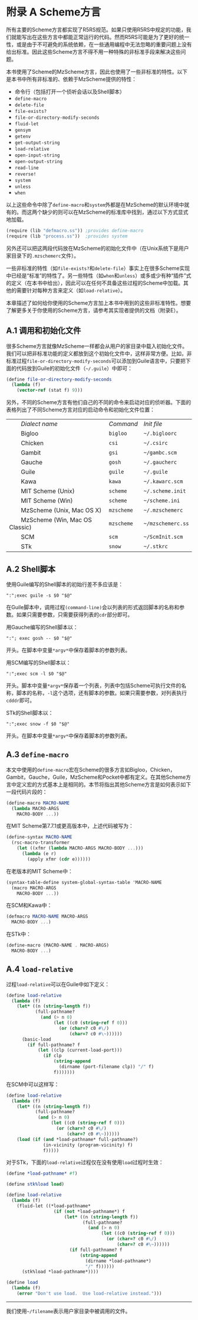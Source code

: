 附录 A Scheme方言
====================

所有主要的Scheme方言都实现了R5RS规范。如果只使用R5RS中规定的功能，我们就能写出在这些方言中都能正常运行的代码。然而R5RS可能是为了更好的统一性，或是由于不可避免的系统依赖，在一些通用编程中无法忽略的重要问题上没有给出标准。因此这些Scheme方言不得不用一种特殊的非标准手段来解决这些问题。

本书使用了Scheme的MzScheme方言，因此也使用了一些非标准的特性。以下是本书中所有非标准的、依赖于MzScheme提供的特性：

- 命令行（包括打开一个侦听会话以及Shell脚本）
- `define-macro`
- `delete-file`
- `file-exists?`
- `file‑or‑directory‑modify‑seconds`
- `fluid‑let`
- `gensym`
- `getenv`
- `get‑output‑string`
- `load‑relative`
- `open‑input‑string`
- `open‑output‑string`
- `read‑line`
- `reverse!`
- `system`
- `unless`
- `when`

以上这些命令中除了`define-macro`和`system`外都是在MzScheme的默认环境中就有的。而这两个缺少的则可以在MzScheme的标准库中找到，通过以下方式显式地加载。

```scheme
(require (lib "defmacro.ss")) ;provides define-macro
(require (lib "process.ss"))  ;provides system
```

另外还可以把这两段代码放在MzScheme的初始化文件中（在Unix系统下是用户家目录下的`.mzschemerc`文件）。

一些非标准的特性（如`file-exists?`和`delete-file`）事实上在很多Scheme实现中已经是“标准”的特性了。另一些特性（如`when`和`unless`）或多或少有种“插件”式的定义（在本书中给出），因此可以在任何不具备这些过程的Scheme中加载。其他的需要针对每种方言来定义（如`load-relative`）。

本章描述了如何给你使用的Scheme方言加上本书中用到的这些非标准特性。想要了解更多关于你使用的Scheme方言，请参考其实现者提供的文档（附录E）。

## A.1 调用和初始化文件

很多Scheme方言就像MzScheme一样都会从用户的家目录中载入初始化文件。我们可以把非标准功能的定义都放到这个初始化文件中，这样非常方便。比如，非标准过程`file-or-directory-modify-seconds`可以添加到Guile语言中，只要把下面的代码放到Guile的初始化文件（`~/.guile`）中即可：

```scheme
(define file-or-directory-modify-seconds
  (lambda (f)
    (vector-ref (stat f) 9)))
```

另外，不同的Scheme方言有他们自己的不同的命令来启动对应的侦听器。下面的表格列出了不同Scheme方言对应的启动命令和初始化文件位置：

<table><tr><td><span style="margin-left: 2em"> </span><em>Dialect name</em>  </td><td>   <em>Command</em>  </td><td>   <em>Init&nbsp;file</em>  </td></tr>
<tr><td><span style="margin-left: 2em"> </span>Bigloo  </td><td>   <code class=verbatim>bigloo</code>  </td><td>   <code class=verbatim>~/.bigloorc</code>  </td></tr>
<tr><td><span style="margin-left: 2em"> </span>Chicken  </td><td>   <code class=verbatim>csi</code>  </td><td>   <code class=verbatim>~/.csirc</code>  </td></tr>
<tr><td><span style="margin-left: 2em"> </span>Gambit  </td><td>   <code class=verbatim>gsi</code>  </td><td>   <code class=verbatim>~/gambc.scm</code>  </td></tr>
<tr><td><span style="margin-left: 2em"> </span>Gauche  </td><td>   <code class=verbatim>gosh</code>  </td><td>   <code class=verbatim>~/.gaucherc</code>  </td></tr>
<tr><td><span style="margin-left: 2em"> </span>Guile  </td><td>   <code class=verbatim>guile</code>  </td><td>   <code class=verbatim>~/.guile</code>  </td></tr>
<tr><td><span style="margin-left: 2em"> </span>Kawa  </td><td>   <code class=verbatim>kawa</code>  </td><td>   <code class=verbatim>~/.kawarc.scm</code>  </td></tr>
<tr><td><span style="margin-left: 2em"> </span>MIT Scheme (Unix)  </td><td>   <code class=verbatim>scheme</code>  </td><td>   <code class=verbatim>~/.scheme.init</code>  </td></tr>
<tr><td><span style="margin-left: 2em"> </span>MIT Scheme (Win)  </td><td>   <code class=verbatim>scheme</code>  </td><td>   <code class=verbatim>~/scheme.ini</code>  </td></tr>
<tr><td><span style="margin-left: 2em"> </span>MzScheme (Unix, Mac OS X)  </td><td>   <code class=verbatim>mzscheme</code>  </td><td>    <code class=verbatim>~/.mzschemerc</code>  </td></tr>
<tr><td><span style="margin-left: 2em"> </span>MzScheme (Win, Mac OS Classic)  </td><td>   <code class=verbatim>mzscheme</code>  </td><td>   <code class=verbatim>~/mzschemerc.ss</code>  </td></tr>
<tr><td><span style="margin-left: 2em"> </span>SCM  </td><td>   <code class=verbatim>scm</code>  </td><td>   <code class=verbatim>~/ScmInit.scm</code>  </td></tr>
<tr><td><span style="margin-left: 2em"> </span>STk  </td><td>   <code class=verbatim>snow</code>  </td><td>   <code class=verbatim>~/.stkrc</code>  </td></tr>
</table>

## A.2 Shell脚本

使用Guile编写的Shell脚本的初始行差不多应该是：

```shell
":";exec guile -s $0 "$@"
```

在Guile脚本中，调用过程`(command-line)`会以列表的形式返回脚本的名称和参数。如果只需要参数，只需要获得列表的`cdr`部分即可。

用Gauche编写的Shell脚本以：

```shell
":"; exec gosh -- $0 "$@"
```

开头。在脚本中变量`*argv*`中保存着脚本的参数列表。

用SCM编写的Shell脚本以：

```shell
":";exec scm -l $0 "$@"
```

开头。脚本中变量`*argv*`保存着一个列表，列表中包括Scheme可执行文件的名称，脚本的名称，`-l`这个选项，还有脚本的参数。如果只需要参数，对列表执行`cdddr`即可。

STk的Shell脚本以：

```shell
":";exec snow -f $0 "$@"
```

开头。在脚本中变量`*argv*`中保存着脚本的参数列表。

## A.3 `define-macro`

本文中使用的`define-macro`宏在Scheme的很多方言如Bigloo，Chicken，Gambit，Gauche，Guile，MzScheme和Pocket中都有定义。在其他Scheme方言中定义宏的方式基本上是相同的。本节将指出其他Scheme方言是如何表示如下一段代码片段的：

```scheme
(define-macro MACRO-NAME
  (lambda MACRO-ARGS
    MACRO-BODY ...))
```

在MIT Scheme第7.7.1或更高版本中，上述代码被写为：

```scheme
(define-syntax MACRO-NAME
  (rsc-macro-transformer
    (let ((xfmr (lambda MACRO-ARGS MACRO-BODY ...)))
      (lambda (e r)
        (apply xfmr (cdr e))))))
```

在老版本的MIT Scheme中：
```scheme
(syntax-table-define system-global-syntax-table 'MACRO-NAME
  (macro MACRO-ARGS
    MACRO-BODY ...))
```

在SCM和Kawa中：
```scheme
(defmacro MACRO-NAME MACRO-ARGS
  MACRO-BODY ...)
```

在STk中：
```scheme
(define-macro (MACRO-NAME . MACRO-ARGS)
  MACRO-BODY ...)
```


## A.4 `load-relative`

过程`load-relative`可以在Guile中如下定义：
```scheme
(define load-relative
  (lambda (f)
    (let* ((n (string-length f))
           (full-pathname?
             (and (> n 0)
                  (let ((c0 (string-ref f 0)))
                    (or (char=? c0 #\/)
                        (char=? c0 #\~))))))
      (basic-load
        (if full-pathname? f
            (let ((clp (current-load-port)))
              (if clp
                  (string-append
                    (dirname (port-filename clp)) "/" f)
                  f)))))))
```

在SCM中可以这样写：

```scheme
(define load-relative
  (lambda (f)
    (let* ((n (string-length f))
           (full-pathname?
            (and (> n 0)
                 (let ((c0 (string-ref f 0)))
                   (or (char=? c0 #\/)
                       (char=? c0 #\~))))))
    (load (if (and *load-pathname* full-pathname?)
              (in-vicinity (program-vicinity) f)
              f)))))
```

对于STk，下面的`load-relative`过程仅在没有使用`load`过程时生效：

```scheme
(define *load-pathname* #f)

(define stk%load load)

(define load-relative
  (lambda (f)
    (fluid-let ((*load-pathname*
                  (if (not *load-pathname*) f
                      (let* ((n (string-length f))
                             (full-pathname?
                               (and (> n 0)
                                    (let ((c0 (string-ref f 0)))
                                      (or (char=? c0 #\/)
                                          (char=? c0 #\~))))))
                        (if full-pathname? f
                            (string-append
                              (dirname *load-pathname*)
                              "/" f))))))
      (stk%load *load-pathname*))))

(define load
  (lambda (f)
    (error "Don't use load.  Use load-relative instead.")))
```


----------------------------
我们使用`~/filename`表示用户家目录中被调用的文件。
